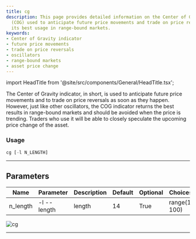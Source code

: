 ```yaml
---
title: cg
description: This page provides detailed information on the Center of Gravity indicator
  (COG) used to anticipate future price movements and trade on price reversals, and
  its best usage in range-bound markets.
keywords:
- Center of Gravity indicator
- future price movements
- trade on price reversals
- oscillators
- range-bound markets
- asset price change
---
```


import HeadTitle from '@site/src/components/General/HeadTitle.tsx';

<HeadTitle title="etf /ta/cg - Reference | OpenBB Terminal Docs" />

The Center of Gravity indicator, in short, is used to anticipate future price movements and to trade on price reversals as soon as they happen. However, just like other oscillators, the COG indicator returns the best results in range-bound markets and should be avoided when the price is trending. Traders who use it will be able to closely speculate the upcoming price change of the asset.

### Usage

```python wordwrap
cg [-l N_LENGTH]
```

---

## Parameters

| Name | Parameter | Description | Default | Optional | Choices |
| ---- | --------- | ----------- | ------- | -------- | ------- |
| n_length | -l  --length | length | 14 | True | range(1, 100) |

![cg](https://user-images.githubusercontent.com/46355364/154310202-cd0d703e-21ba-41a2-b58a-5b8547efa887.png)

---

